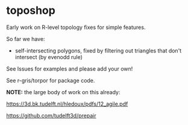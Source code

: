 
<!-- README.md is generated from README.Rmd. Please edit that file -->
toposhop
========

Early work on R-level topology fixes for simple features.

So far we have:

-   self-intersecting polygons, fixed by filtering out triangles that don't intersect (by evenodd rule)

See Issues for examples and please add your own!

See r-gris/torpor for package code.

**NOTE:** the large body of work on this already:

<https://3d.bk.tudelft.nl/hledoux/pdfs/12_agile.pdf>

<https://github.com/tudelft3d/prepair>
